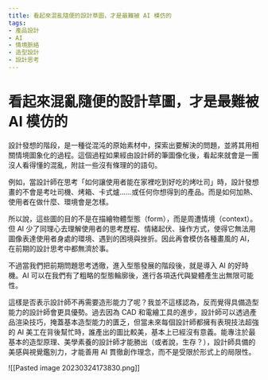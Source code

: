 ```yaml
---
title: 看起來混亂隨便的設計草圖，才是最難被 AI 模仿的
tags:
- 產品設計
- AI
- 情境脈絡
- 造型設計
- 設計思考
---
```


# 看起來混亂隨便的設計草圖，才是最難被 AI 模仿的
 
設計發想的階段，是一種從混沌的原始素材中，探索出要解決的問題，並將其用相關情境圖象化的過程。這個過程如果經由設計師的筆圖像化後，看起來就會是一團沒人看得懂的混亂，附註一些沒有條理的的語句。

例如，當設計師在思考「如何讓使用者能在家裡吃到好吃的烤吐司」時，設計發想畫的不會是考吐司機、烤箱、卡式爐......或任何你想得到的產品。而是如何加熱、使用者在做什麼、環境會是怎樣。

所以說，這些圖的目的不是在描繪物體型態（form），而是周遭情境（context）。但 AI 少了同理心去理解使用者的思考歷程、情緒起伏、操作方式，使得它無法用圖像表達使用者身處的環境、遇到的困境與挫折。因此再會模仿各種畫風的 AI，在前期的設計思考中都無濟於事。 

不過當我們把前期問題思考透徹，進入型態發展的階段後，就是導入 AI 的好時機。AI 可以在我們有了粗略的型態輪廓後，進行各項迭代與變體產生出無限可能性。

這樣是否表示設計師不再需要造形能力了呢？我並不這樣認為，反而覺得具備造型能力的設計師會更具優勢。過去因為 CAD 和電繪工具的進步，設計師可以透過產品渲染技巧，掩蓋基本造型能力的匱乏，但當未來每個設計師都擁有表現技法超強的 AI 美工在背後幫忙時，誰產出的圖比較美，基本上已經沒有意義。能專注於最基本的造型原理、美學素養的設計師才能勝出（或者說，生存？），設計師具備的美感與視覺鑑別力，才能善用 AI 貫徹創作理念，而不是受限於形式上的局限性。

![[Pasted image 20230324173830.png]]
